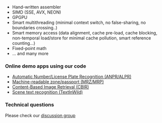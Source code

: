   - Hand-written assembler
  - SIMD (SSE, AVX, NEON)
  - GPGPU
  - Smart multithreading (minimal context switch, no false-sharing, no boundaries crossing..)
  - Smart memory access (data alignment, cache pre-load, cache blocking, non-temporal load/store for minimal cache pollution, smart reference counting...)
  - Fixed-point math
  - ... and many more 

### Online demo apps using our code ###
 - <a target="_blank" href="https://doubango.org/webapps/alpr/">Automatic Number/License Plate Recognition (ANPR/ALPR)</a>
 - <a target="_blank" href="https://doubango.org/webapps/mrz/">Machine-readable zone/passport (MRZ/MRP)</a>
 - <a target="_blank" href="https://doubango.org/webapps/cbir/">Content-Based Image Retrieval (CBIR)</a>
 - <a target="_blank" href="https://doubango.org/webapps/ocr/">Scene text recognition (TextInWild)</a>
 
 ### Technical questions ###
 Please check our [discussion group](https://groups.google.com/forum/#!forum/doubango-ai)
